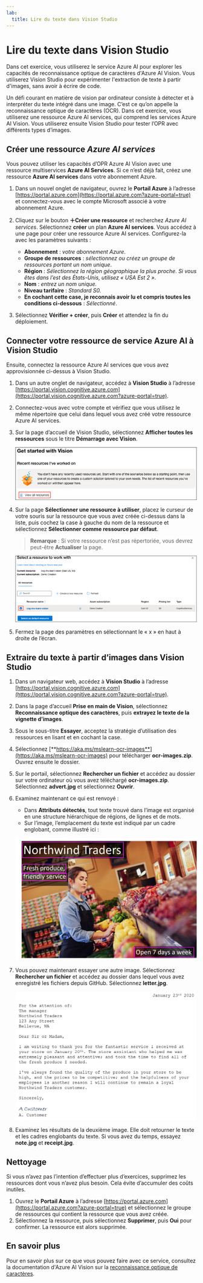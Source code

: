 ```yaml
---
lab:
  title: Lire du texte dans Vision Studio
---
```


# Lire du texte dans Vision Studio

Dans cet exercice, vous utiliserez le service Azure AI pour explorer les capacités de reconnaissance optique de caractères d'Azure AI Vision. Vous utiliserez Vision Studio pour expérimenter l'extraction de texte à partir d'images, sans avoir à écrire de code.

Un défi courant en matière de vision par ordinateur consiste à détecter et à interpréter du texte intégré dans une image. C’est ce qu’on appelle la reconnaissance optique de caractères (OCR). Dans cet exercice, vous utiliserez une ressource Azure AI services, qui comprend les services Azure AI Vision. Vous utiliserez ensuite Vision Studio pour tester l’OPR avec différents types d’images.

## Créer une ressource *Azure AI services*

Vous pouvez utiliser les capacités d’OPR Azure AI Vision avec une ressource multiservices **Azure AI Services**. Si ce n’est déjà fait, créez une ressource **Azure AI services** dans votre abonnement Azure.

1. Dans un nouvel onglet de navigateur, ouvrez le **Portail Azure** à l’adresse [https://portal.azure.com](https://portal.azure.com?azure-portal=true) et connectez-vous avec le compte Microsoft associé à votre abonnement Azure.

1. Cliquez sur le bouton **&#65291;Créer une ressource** et recherchez *Azure AI services*. Sélectionnez **créer** un plan **Azure AI services**. Vous accédez à une page pour créer une ressource Azure AI services. Configurez-la avec les paramètres suivants :
    - **Abonnement** : *votre abonnement Azure*.
    - **Groupe de ressources** : *sélectionnez ou créez un groupe de ressources portant un nom unique*.
    - **Région** : *Sélectionnez la région géographique la plus proche. Si vous êtes dans l’est des États-Unis, utilisez « USA Est 2 »*.
    - **Nom** : *entrez un nom unique.*
    - **Niveau tarifaire** : *Standard S0.*
    - **En cochant cette case, je reconnais avoir lu et compris toutes les conditions ci-dessous** : *Sélectionné*.

1. Sélectionnez **Vérifier + créer**, puis **Créer** et attendez la fin du déploiement.

## Connecter votre ressource de service Azure AI à Vision Studio

Ensuite, connectez la ressource Azure AI services que vous avez approvisionnée ci-dessus à Vision Studio.

1. Dans un autre onglet de navigateur, accédez à **Vision Studio** à l’adresse [https://portal.vision.cognitive.azure.com](https://portal.vision.cognitive.azure.com?azure-portal=true).

1. Connectez-vous avec votre compte et vérifiez que vous utilisez le même répertoire que celui dans lequel vous avez créé votre ressource Azure AI services.

1. Sur la page d’accueil de Vision Studio, sélectionnez **Afficher toutes les ressources** sous le titre **Démarrage avec Vision**.

    ![Dans Vision Studio, Le lien Afficher toutes les ressources est en surbrillance dans la section Démarrage avec Vision.](./media/analyze-images-vision/vision-resources.png)

1. Sur la page **Sélectionner une ressource à utiliser**, placez le curseur de votre souris sur la ressource que vous avez créée ci-dessus dans la liste, puis cochez la case à gauche du nom de la ressource et sélectionnez **Sélectionner comme ressource par défaut**.

    > **Remarque** : Si votre ressource n’est pas répertoriée, vous devrez peut-être **Actualiser** la page.

    ![La boîte de dialogue Sélectionner une ressource à utiliser s’affiche avec la ressource Cognitive Services cog-ms-learn-vision-SUFFIX mise en surbrillance et cochée. Le bouton Sélectionner comme ressource par défaut est en surbrillance.](./media/analyze-images-vision/default-resource.png)

1. Fermez la page des paramètres en sélectionnant le « x » en haut à droite de l’écran.

## Extraire du texte à partir d’images dans Vision Studio
    
1. Dans un navigateur web, accédez à **Vision Studio** à l’adresse [https://portal.vision.cognitive.azure.com](https://portal.vision.cognitive.azure.com?azure-portal=true).

1. Dans la page d’accueil **Prise en main de Vision**, sélectionnez **Reconnaissance optique des caractères**, puis **extrayez le texte de la vignette d’images**.

1. Sous le sous-titre **Essayer**, acceptez la stratégie d’utilisation des ressources en lisant et en cochant la case.  

1. Sélectionnez [**https://aka.ms/mslearn-ocr-images**](https://aka.ms/mslearn-ocr-images) pour télécharger **ocr-images.zip**. Ouvrez ensuite le dossier.

1. Sur le portail, sélectionnez **Rechercher un fichier** et accédez au dossier sur votre ordinateur où vous avez téléchargé **ocr-images.zip**. Sélectionnez **advert.jpg** et sélectionnez **Ouvrir**.

1. Examinez maintenant ce qui est renvoyé :
    - Dans **Attributs détectés**, tout texte trouvé dans l’image est organisé en une structure hiérarchique de régions, de lignes et de mots.
    - Sur l’image, l’emplacement du texte est indiqué par un cadre englobant, comme illustré ici :

    ![Image du texte dans l’image décrite.](media/read-text-computer-vision/advert-bounding-boxes.jpg)

1. Vous pouvez maintenant essayer une autre image. Sélectionnez **Rechercher un fichier** et accédez au dossier dans lequel vous avez enregistré les fichiers depuis GitHub. Sélectionnez **letter.jpg**.

    ![Image d’une lettre dactylographiée.](media/read-text-computer-vision/letter.jpg)

1. Examinez les résultats de la deuxième image. Elle doit retourner le texte et les cadres englobants du texte. Si vous avez du temps, essayez **note.jpg** et **receipt.jpg**.

## Nettoyage

Si vous n’avez pas l’intention d’effectuer plus d’exercices, supprimez les ressources dont vous n’avez plus besoin. Cela évite d’accumuler des coûts inutiles.

1. Ouvrez le **Portail Azure** à l’adresse [https://portal.azure.com](https://portal.azure.com?azure-portal=true) et sélectionnez le groupe de ressources qui contient la ressource que vous avez créée.
1. Sélectionnez la ressource, puis sélectionnez **Supprimer**, puis **Oui** pour confirmer. La ressource est alors supprimée.

## En savoir plus

Pour en savoir plus sur ce que vous pouvez faire avec ce service, consultez la documentation d'Azure AI Vision sur la [reconnaissance optique de caractères](https://learn.microsoft.com/azure/ai-services/computer-vision/overview-ocr).
